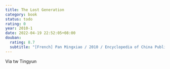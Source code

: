 ```yaml
---
title: The Lost Generation
category: book
status: todo
rating: 0
year: 2010-1
date: 2022-04-19 22:52:05+08:00
douban:
  rating: 8.7
  subtitle: "[French] Pan Mingxiao / 2010 / Encyclopedia of China Publishing House"
---
```


Via tw Tingyun
